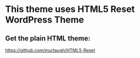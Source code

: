#  This theme uses HTML5 Reset WordPress Theme

## Get the plain HTML theme:

https://github.com/murtaugh/HTML5-Reset
